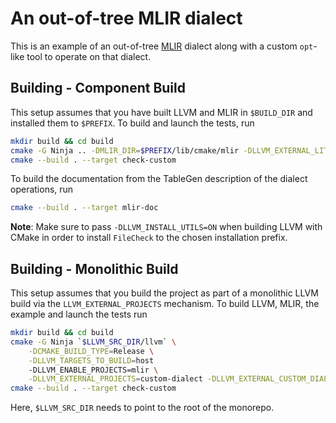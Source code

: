 # An out-of-tree MLIR dialect

This is an example of an out-of-tree [MLIR](https://mlir.llvm.org/) dialect along with a custom `opt`-like tool to operate on that dialect.

## Building - Component Build

This setup assumes that you have built LLVM and MLIR in `$BUILD_DIR` and installed them to `$PREFIX`. To build and launch the tests, run
```sh
mkdir build && cd build
cmake -G Ninja .. -DMLIR_DIR=$PREFIX/lib/cmake/mlir -DLLVM_EXTERNAL_LIT=$BUILD_DIR/bin/llvm-lit
cmake --build . --target check-custom
```
To build the documentation from the TableGen description of the dialect operations, run
```sh
cmake --build . --target mlir-doc
```
**Note**: Make sure to pass `-DLLVM_INSTALL_UTILS=ON` when building LLVM with CMake in order to install `FileCheck` to the chosen installation prefix.

## Building - Monolithic Build

This setup assumes that you build the project as part of a monolithic LLVM build via the `LLVM_EXTERNAL_PROJECTS` mechanism.
To build LLVM, MLIR, the example and launch the tests run
```sh
mkdir build && cd build
cmake -G Ninja `$LLVM_SRC_DIR/llvm` \
    -DCMAKE_BUILD_TYPE=Release \
    -DLLVM_TARGETS_TO_BUILD=host
    -DLLVM_ENABLE_PROJECTS=mlir \
    -DLLVM_EXTERNAL_PROJECTS=custom-dialect -DLLVM_EXTERNAL_CUSTOM_DIALECT_SOURCE_DIR=../
cmake --build . --target check-custom
```
Here, `$LLVM_SRC_DIR` needs to point to the root of the monorepo.

